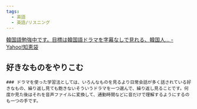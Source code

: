```yaml
---
tags:
  - 英語
  - 英語/リスニング
---
```

[韓国語勉強中です。目標は韓国語ドラマを字幕なしで見れる、韓国人... - Yahoo!知恵袋](https://detail.chiebukuro.yahoo.co.jp/qa/question_detail/q11290707581?query=%E5%BF%9C%E6%8F%B4%E3%81%97%E3%81%A6%E3%81%BE%E3%81%99%20%E9%9F%93%E5%9B%BD%E8%AA%9E)

## 好きなものをやりこむ

```
### ドラマを使った学習法としては、いろんなものを見るより日常会話が多く話されている好きなもの、繰り返し見ても飽きないそういうドラマを一つ選んで、繰り返し見ることです。何度か見た後はそれを音声ファイルに変換して、通勤時間などに音だけで理解するようにするのも一つの手です。
```

